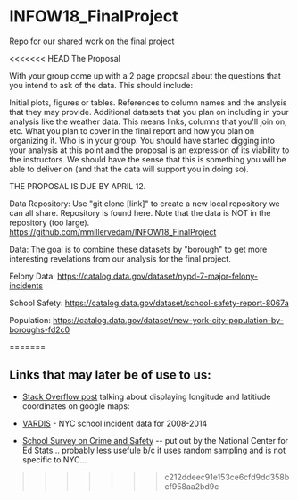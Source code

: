# INFOW18_FinalProject
Repo for our shared work on the final project

<<<<<<< HEAD
The Proposal

With your group come up with a 2 page proposal about the questions that you intend to ask of the data. This should include:

Initial plots, figures or tables.
References to column names and the analysis that they may provide.
Additional datasets that you plan on including in your analysis like the weather data. This means links, columns that you'll join on, etc.
What you plan to cover in the final report and how you plan on organizing it.
Who is in your group.
You should have started digging into your analysis at this point and the proposal is an expression of its viability to the instructors. We should have the sense that this is something you will be able to deliver on (and that the data will support you in doing so).

THE PROPOSAL IS DUE BY APRIL 12.



Data Repository: Use "git clone [link]" to create a new local repository we can all share. Repository is found here. Note that the data is NOT in the repository (too large). https://github.com/mmillervedam/INFOW18_FinalProject

Data: The goal is to combine these datasets by "borough" to get more interesting revelations from our analysis for the final project.

Felony Data: https://catalog.data.gov/dataset/nypd-7-major-felony-incidents

School Safety: https://catalog.data.gov/dataset/school-safety-report-8067a

Population: https://catalog.data.gov/dataset/new-york-city-population-by-boroughs-fd2c0

=======
## Links that may later be of use to us:

* [Stack Overflow post](http://stackoverflow.com/questions/1801732/how-do-i-link-to-google-maps-with-a-particular-longitude-and-latitude) talking about displaying longitude and latitiude coordinates on google maps:

* [VARDIS](http://www.p12.nysed.gov/irs/school_safety/school_safety_data_reporting.html) - NYC school incident data for 2008-2014

* [School Survey on Crime and Safety](http://nces.ed.gov/surveys/ssocs/data_products.asp) -- put out by the National Center for Ed Stats... probably less usefule b/c it uses random sampling and is not specific to NYC... 
>>>>>>> c212ddeec91e153ce6cfd9dd358bcf958aa2bd9c
